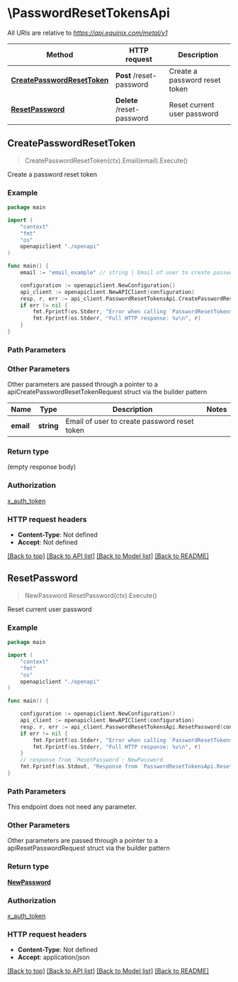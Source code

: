 # \PasswordResetTokensApi

All URIs are relative to *https://api.equinix.com/metal/v1*

Method | HTTP request | Description
------------- | ------------- | -------------
[**CreatePasswordResetToken**](PasswordResetTokensApi.md#CreatePasswordResetToken) | **Post** /reset-password | Create a password reset token
[**ResetPassword**](PasswordResetTokensApi.md#ResetPassword) | **Delete** /reset-password | Reset current user password



## CreatePasswordResetToken

> CreatePasswordResetToken(ctx).Email(email).Execute()

Create a password reset token



### Example

```go
package main

import (
    "context"
    "fmt"
    "os"
    openapiclient "./openapi"
)

func main() {
    email := "email_example" // string | Email of user to create password reset token

    configuration := openapiclient.NewConfiguration()
    api_client := openapiclient.NewAPIClient(configuration)
    resp, r, err := api_client.PasswordResetTokensApi.CreatePasswordResetToken(context.Background()).Email(email).Execute()
    if err != nil {
        fmt.Fprintf(os.Stderr, "Error when calling `PasswordResetTokensApi.CreatePasswordResetToken``: %v\n", err)
        fmt.Fprintf(os.Stderr, "Full HTTP response: %v\n", r)
    }
}
```

### Path Parameters



### Other Parameters

Other parameters are passed through a pointer to a apiCreatePasswordResetTokenRequest struct via the builder pattern


Name | Type | Description  | Notes
------------- | ------------- | ------------- | -------------
 **email** | **string** | Email of user to create password reset token | 

### Return type

 (empty response body)

### Authorization

[x_auth_token](../README.md#x_auth_token)

### HTTP request headers

- **Content-Type**: Not defined
- **Accept**: Not defined

[[Back to top]](#) [[Back to API list]](../README.md#documentation-for-api-endpoints)
[[Back to Model list]](../README.md#documentation-for-models)
[[Back to README]](../README.md)


## ResetPassword

> NewPassword ResetPassword(ctx).Execute()

Reset current user password



### Example

```go
package main

import (
    "context"
    "fmt"
    "os"
    openapiclient "./openapi"
)

func main() {

    configuration := openapiclient.NewConfiguration()
    api_client := openapiclient.NewAPIClient(configuration)
    resp, r, err := api_client.PasswordResetTokensApi.ResetPassword(context.Background()).Execute()
    if err != nil {
        fmt.Fprintf(os.Stderr, "Error when calling `PasswordResetTokensApi.ResetPassword``: %v\n", err)
        fmt.Fprintf(os.Stderr, "Full HTTP response: %v\n", r)
    }
    // response from `ResetPassword`: NewPassword
    fmt.Fprintf(os.Stdout, "Response from `PasswordResetTokensApi.ResetPassword`: %v\n", resp)
}
```

### Path Parameters

This endpoint does not need any parameter.

### Other Parameters

Other parameters are passed through a pointer to a apiResetPasswordRequest struct via the builder pattern


### Return type

[**NewPassword**](NewPassword.md)

### Authorization

[x_auth_token](../README.md#x_auth_token)

### HTTP request headers

- **Content-Type**: Not defined
- **Accept**: application/json

[[Back to top]](#) [[Back to API list]](../README.md#documentation-for-api-endpoints)
[[Back to Model list]](../README.md#documentation-for-models)
[[Back to README]](../README.md)

